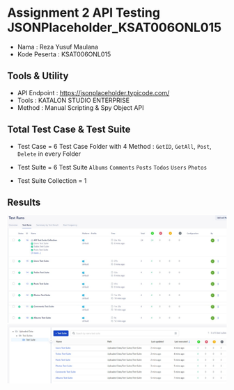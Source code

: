 # Assignment 2 API Testing JSONPlaceholder_KSAT006ONL015

- Nama : Reza Yusuf Maulana
- Kode Peserta : KSAT006ONL015

## Tools & Utility

- API Endpoint : https://jsonplaceholder.typicode.com/
- Tools : KATALON STUDIO ENTERPRISE
- Method : Manual Scripting & Spy Object API

## Total Test Case & Test Suite

- Test Case = 6 Test Case Folder with 4 Method : `GetID`, `GetAll`, `Post`, `Delete` in every Folder
- Test Suite = 6 Test Suite `Albums` `Comments` `Posts` `Todos` `Users` `Photos`

- Test Suite Collection = 1

## Results

<img src="https://github.com/rezaa98/AssignmentKatalonReza/blob/main/Assignment%202%20Api%20Testing/IMG/Details.jpeg" width="1000">
<img src="https://github.com/rezaa98/AssignmentKatalonReza/blob/main/Assignment%202%20Api%20Testing/IMG/Reports.jpeg" width="1000">
